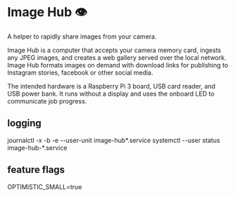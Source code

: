 # Image Hub 👁
A helper to rapidly share images from your camera.

Image Hub is a computer that accepts your camera memory card, ingests any JPEG images, and creates a web gallery served over the local network. Image Hub formats images on demand with download links for publishing to Instagram stories, facebook or other social media.

The intended hardware is a Raspberry Pi 3 board, USB card reader, and USB power bank. It runs without a display and uses the onboard LED to communicate job progress.

## logging
journalctl -x -b -e --user-unit image-hub*.service
systemctl --user status image-hub-*.service

## feature flags
OPTIMISTIC_SMALL=true
